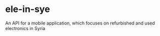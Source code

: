 # ele-in-sye

An API for a mobile application, which focuses on refurbished and used electronics in Syria